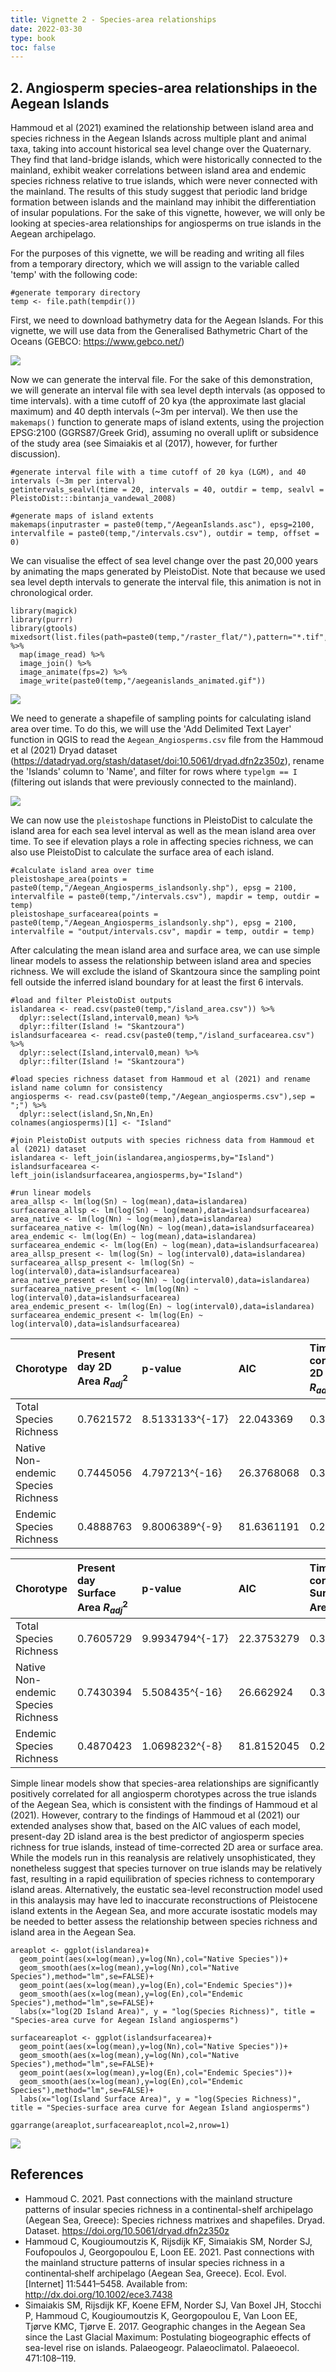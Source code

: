 ```yaml
---
title: Vignette 2 - Species-area relationships
date: 2022-03-30
type: book
toc: false
---
```


## 2. Angiosperm species-area relationships in the Aegean Islands

Hammoud et al (2021) examined the relationship between island area and species richness in the Aegean Islands across multiple plant and animal taxa, taking into account historical sea level change over the Quaternary. They find that land-bridge islands, which were historically connected to the mainland, exhibit weaker correlations between island area and endemic species richness relative to true islands, which were never connected with the mainland. The results of this study suggest that periodic land bridge formation between islands and the mainland may inhibit the differentiation of insular populations. For the sake of this vignette, however, we will only be looking at species-area relationships for angiosperms on true islands in the Aegean archipelago. 

For the purposes of this vignette, we will be reading and writing all files from a temporary directory, which we will assign to the variable called 'temp' with the following code:

```{r message=FALSE, warning=FALSE}
#generate temporary directory
temp <- file.path(tempdir())
```

First, we need to download bathymetry data for the Aegean Islands. For this vignette, we will use data from the Generalised Bathymetric Chart of the Oceans (GEBCO: https://www.gebco.net/)

![](/pleistodist/AegeanSea_GEBCO.png)

Now we can generate the interval file. For the sake of this demonstration, we will generate an interval file with sea level depth intervals (as opposed to time intervals). with a time cutoff of 20 kya (the approximate last glacial maximum) and 40 depth intervals (~3m per interval). We then use the `makemaps()` function to generate maps of island extents, using the projection EPSG:2100 (GGRS87/Greek Grid), assuming no overall uplift or subsidence of the study area (see Simaiakis et al (2017), however, for further discussion). 

```{r message=FALSE, warning=FALSE,eval=FALSE}
#generate interval file with a time cutoff of 20 kya (LGM), and 40 intervals (~3m per interval)
getintervals_sealvl(time = 20, intervals = 40, outdir = temp, sealvl = PleistoDist:::bintanja_vandewal_2008)

#generate maps of island extents
makemaps(inputraster = paste0(temp,"/AegeanIslands.asc"), epsg=2100, intervalfile = paste0(temp,"/intervals.csv"), outdir = temp, offset = 0)
```

We can visualise the effect of sea level change over the past 20,000 years by animating the maps generated by PleistoDist. Note that because we used sea level depth intervals to generate the interval file, this animation is not in chronological order. 

```{r message=FALSE,warning=FALSE,eval=FALSE}
library(magick)
library(purrr)
library(gtools)
mixedsort(list.files(path=paste0(temp,"/raster_flat/"),pattern="*.tif",full.names=T)) %>% 
  map(image_read) %>% 
  image_join() %>% 
  image_animate(fps=2) %>% 
  image_write(paste0(temp,"/aegeanislands_animated.gif"))
```

![](/pleistodist/aegeanislands_animated.gif)

We need to generate a shapefile of sampling points for calculating island area over time. To do this, we will use the 'Add Delimited Text Layer' function in QGIS to read the `Aegean_Angiosperms.csv` file from the Hammoud et al (2021) Dryad dataset (https://datadryad.org/stash/dataset/doi:10.5061/dryad.dfn2z350z), rename the 'Islands' column to 'Name', and filter for rows where `typelgm == I` (filtering out islands that were previously connected to the mainland). 

![](/pleistodist/QGIS_points.png)

We can now use the `pleistoshape` functions in PleistoDist to calculate the island area for each sea level interval as well as the mean island area over time. To see if elevation plays a role in affecting species richness, we can also use PleistoDist to calculate the surface area of each island. 

```{r message = FALSE, warning = FALSE, eval=FALSE}
#calculate island area over time
pleistoshape_area(points = paste0(temp,"/Aegean_Angiosperms_islandsonly.shp"), epsg = 2100, intervalfile = paste0(temp,"/intervals.csv"), mapdir = temp, outdir = temp)
pleistoshape_surfacearea(points = paste0(temp,"/Aegean_Angiosperms_islandsonly.shp"), epsg = 2100, intervalfile = "output/intervals.csv", mapdir = temp, outdir = temp)
```

After calculating the mean island area and surface area, we can use simple linear models to assess the relationship between island area and species richness. We will exclude the island of Skantzoura since the sampling point fell outside the inferred island boundary for at least the first 6 intervals. 

```{r message=FALSE,warning=FALSE}
#load and filter PleistoDist outputs
islandarea <- read.csv(paste0(temp,"/island_area.csv")) %>%
  dplyr::select(Island,interval0,mean) %>%
  dplyr::filter(Island != "Skantzoura")
islandsurfacearea <- read.csv(paste0(temp,"/island_surfacearea.csv") %>%
  dplyr::select(Island,interval0,mean) %>%
  dplyr::filter(Island != "Skantzoura")

#load species richness dataset from Hammoud et al (2021) and rename island name column for consistency
angiosperms <- read.csv(paste0(temp,"/Aegean_angiosperms.csv"),sep = ";") %>%
  dplyr::select(island,Sn,Nn,En)
colnames(angiosperms)[1] <- "Island"

#join PleistoDist outputs with species richness data from Hammoud et al (2021) dataset
islandarea <- left_join(islandarea,angiosperms,by="Island")
islandsurfacearea <- left_join(islandsurfacearea,angiosperms,by="Island")

#run linear models
area_allsp <- lm(log(Sn) ~ log(mean),data=islandarea)
surfacearea_allsp <- lm(log(Sn) ~ log(mean),data=islandsurfacearea)
area_native <- lm(log(Nn) ~ log(mean),data=islandarea)
surfacearea_native <- lm(log(Nn) ~ log(mean),data=islandsurfacearea)
area_endemic <- lm(log(En) ~ log(mean),data=islandarea)
surfacearea_endemic <- lm(log(En) ~ log(mean),data=islandsurfacearea)
area_allsp_present <- lm(log(Sn) ~ log(interval0),data=islandarea)
surfacearea_allsp_present <- lm(log(Sn) ~ log(interval0),data=islandsurfacearea)
area_native_present <- lm(log(Nn) ~ log(interval0),data=islandarea)
surfacearea_native_present <- lm(log(Nn) ~ log(interval0),data=islandsurfacearea)
area_endemic_present <- lm(log(En) ~ log(interval0),data=islandarea)
surfacearea_endemic_present <- lm(log(En) ~ log(interval0),data=islandsurfacearea)
```

| Chorotype | Present day 2D Area $R^2_{adj}$ | p-value | AIC | Time-corrected 2D Area $R^2_{adj}$ | p-value | AIC |
|:--------------------|:----------------|:------------|:------------|:----------------|:------------|:-----------------|
Total Species Richness | 0.7621572 | 8.5133133^{-17} | 22.043369 | 0.3917022 | 7.0415557^{-7} | 68.9961019
Native Non-endemic Species Richness | 0.7445056 | 4.797213^{-16} | 26.3768068 | 0.3873976 | 8.3800519^{-7} | 70.1025982
Endemic Species Richness | 0.4888763 | 9.8006389^{-9} | 81.6361191 | 0.2662759 | 7.4543655^{-5} | 99.7121938

| Chorotype | Present day Surface Area $R^2_{adj}$ | p-value | AIC | Time-corrected Surface Area $R^2_{adj}$ | p-value | AIC |
|:--------------------|:----------------|:------------|:------------|:----------------|:------------|:-----------------|
Total Species Richness | 0.7605729 | 9.9934794^{-17} | 22.3753279 | 0.392509 | 6.8147118^{-7} | 68.9297401
Native Non-endemic Species Richness | 0.7430394 | 5.508435^{-16} | 26.662924 | 0.3882024 | 8.1124869^{-7} | 70.0368659
Endemic Species Richness | 0.4870423 | 1.0698232^{-8} | 81.8152045 | 0.2665386 | 7.3875836^{-5} | 99.6942878

Simple linear models show that species-area relationships are significantly positively correlated for all angiosperm chorotypes across the true islands of the Aegean Sea, which is consistent with the findings of Hammoud et al (2021). However, contrary to the findings of Hammoud et al (2021) our extended analyses show that, based on the AIC values of each model, present-day 2D island area is the best predictor of angiosperm species richness for true islands, instead of time-corrected 2D area or surface area. While the models run in this reanalysis are relatively unsophisticated, they nonetheless suggest that species turnover on true islands may be relatively fast, resulting in a rapid equilibration of species richness to contemporary island areas. Alternatively, the eustatic sea-level reconstruction model used in this analaysis may have led to inaccurate reconstructions of Pleistocene island extents in the Aegean Sea, and more accurate isostatic models may be needed to better assess the relationship between species richness and island area in the Aegean Sea. 

```{r message=FALSE,warning=FALSE,eval=FALSE}
areaplot <- ggplot(islandarea)+
  geom_point(aes(x=log(mean),y=log(Nn),col="Native Species"))+
  geom_smooth(aes(x=log(mean),y=log(Nn),col="Native Species"),method="lm",se=FALSE)+
  geom_point(aes(x=log(mean),y=log(En),col="Endemic Species"))+
  geom_smooth(aes(x=log(mean),y=log(En),col="Endemic Species"),method="lm",se=FALSE)+
  labs(x="log(2D Island Area)", y = "log(Species Richness)", title = "Species-area curve for Aegean Island angiosperms")

surfaceareaplot <- ggplot(islandsurfacearea)+
  geom_point(aes(x=log(mean),y=log(Nn),col="Native Species"))+
  geom_smooth(aes(x=log(mean),y=log(Nn),col="Native Species"),method="lm",se=FALSE)+
  geom_point(aes(x=log(mean),y=log(En),col="Endemic Species"))+
  geom_smooth(aes(x=log(mean),y=log(En),col="Endemic Species"),method="lm",se=FALSE)+
  labs(x="log(Island Surface Area)", y = "log(Species Richness)", title = "Species-surface area curve for Aegean Island angiosperms")

ggarrange(areaplot,surfaceareaplot,ncol=2,nrow=1)
```

![](/pleistodist/speciesareacurves.png)

## References

* Hammoud C. 2021. Past connections with the mainland structure patterns of insular species richness in a continental-shelf archipelago (Aegean Sea, Greece): Species richness matrixes and shapefiles. Dryad. Dataset. https://doi.org/10.5061/dryad.dfn2z350z
* Hammoud C, Kougioumoutzis K, Rijsdijk KF, Simaiakis SM, Norder SJ, Foufopoulos J, Georgopoulou E, Loon EE. 2021. Past connections with the mainland structure patterns of insular species richness in a continental‐shelf archipelago (Aegean Sea, Greece). Ecol. Evol. [Internet] 11:5441–5458. Available from: http://dx.doi.org/10.1002/ece3.7438
* Simaiakis SM, Rijsdijk KF, Koene EFM, Norder SJ, Van Boxel JH, Stocchi P, Hammoud C, Kougioumoutzis K, Georgopoulou E, Van Loon EE, Tjørve KMC, Tjørve E. 2017. Geographic changes in the Aegean Sea since the Last Glacial Maximum: Postulating biogeographic effects of sea-level rise on islands. Palaeogeogr. Palaeoclimatol. Palaeoecol. 471:108–119. 